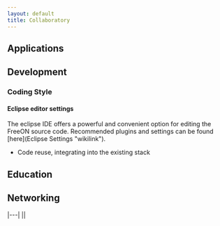 ```yaml
---
layout: default
title: Collaboratory
---
```


Applications
------------

Development
-----------

### Coding Style

#### Eclipse editor settings

The eclipse IDE offers a powerful and convenient option for editing the FreeON source code. Recommended plugins and settings can be found [here](Eclipse Settings "wikilink").

-   Code reuse, integrating into the existing stack

Education
---------

Networking
----------

|---|
|<googlePage/>|


